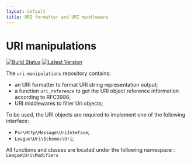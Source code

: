 ```yaml
---
layout: default
title: URI formatter and URI middleware
---
```


URI manipulations
=======

[![Build Status](https://img.shields.io/travis/thephpleague/uri-manipulations/master.svg?style=flat-square)](https://travis-ci.org/thephpleague/uri-manipulations)
[![Latest Version](https://img.shields.io/github/release/thephpleague/uri-manipulations.svg?style=flat-square)](https://github.com/thephpleague/uri-manipulations/releases)

The `uri-manipulations` repository contains:

- an URI formatter to format URI string representation output;
- a function `uri_reference` to get the URI object reference information according to RFC3986;
- URI middlewares to filter Uri objects;

To be used, the URI objects are required to implement one of the following interface:

- `Psr\Http\Message\UriInteface`;
- `League\Uri\Schemes\Uri`;

All functions and classes are located under the following namespace : `League\Uri\Modifiers`
